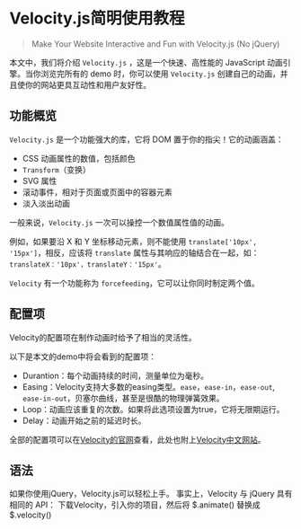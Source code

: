 # Velocity.js简明使用教程

> Make Your Website Interactive and Fun with Velocity.js (No jQuery)

本文中，我们将介绍 `Velocity.js` ，这是一个快速、高性能的 JavaScript 动画引擎。当你浏览完所有的 demo 时，你可以使用 `Velocity.js` 创建自己的动画，并且使你的网站更具互动性和用户友好性。

## 功能概览

`Velocity.js` 是一个功能强大的库，它将 DOM 置于你的指尖！它的动画涵盖：

- CSS 动画属性的数值，包括颜色
- `Transform`（变换）
- SVG 属性
- 滚动事件，相对于页面或页面中的容器元素
- 淡入淡出动画

一般来说，`Velocity.js` 一次可以操控一个数值属性值的动画。

例如，如果要沿 X 和 Y 坐标移动元素，则不能使用 `translate['10px', '15px']`，相反，应该将 `translate` 属性与其响应的轴结合在一起，如：`translateX：'10px'，translateY：'15px'`。

`Velocity` 有一个功能称为 `forcefeeding`，它可以让你同时制定两个值。

## 配置项

Velocity的配置项在制作动画时给予了相当的灵活性。

以下是本文的demo中将会看到的配置项：

- Durantion：每个动画持续的时间，测量单位为毫秒。
- Easing：Velocity支持大多数的easing类型。`ease`，`ease-in`，`ease-out`, `ease-in-out`，贝塞尔曲线，甚至是很酷的物理弹簧效果。 
- Loop：动画应该重复的次数。如果将此选项设置为true，它将无限期运行。
- Delay：动画开始之前的延迟时长。

全部的配置项可以在[Velocity的官网](http://velocityjs.org/#duration)查看，此处也附上[Velocity中文网站](http://www.mrfront.com/docs/velocity.js/option.html)。

## 语法

如果你使用jQuery，Velocity.js可以轻松上手。 事实上，Velocity 与 jQuery 具有相同的 API：
下载Velocity，引入你的项目，然后将 $.animate() 替换成 $.velocity()